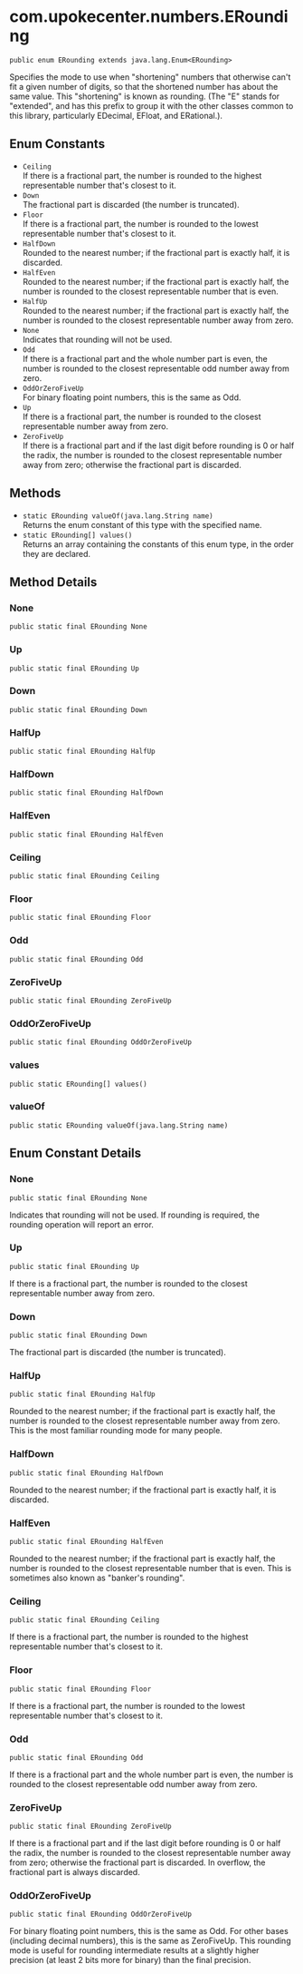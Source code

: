 # com.upokecenter.numbers.ERounding

    public enum ERounding extends java.lang.Enum<ERounding>

Specifies the mode to use when "shortening" numbers that otherwise can't fit
 a given number of digits, so that the shortened number has about the
 same value. This "shortening" is known as rounding. (The "E" stands
 for "extended", and has this prefix to group it with the other
 classes common to this library, particularly EDecimal, EFloat, and
 ERational.).

## Enum Constants

* `Ceiling`<br>
 If there is a fractional part, the number is rounded to the highest
 representable number that's closest to it.
* `Down`<br>
 The fractional part is discarded (the number is truncated).
* `Floor`<br>
 If there is a fractional part, the number is rounded to the lowest
 representable number that's closest to it.
* `HalfDown`<br>
 Rounded to the nearest number; if the fractional part is exactly half, it is
 discarded.
* `HalfEven`<br>
 Rounded to the nearest number; if the fractional part is exactly half, the
 number is rounded to the closest representable number that is even.
* `HalfUp`<br>
 Rounded to the nearest number; if the fractional part is exactly half, the
 number is rounded to the closest representable number away from zero.
* `None`<br>
 Indicates that rounding will not be used.
* `Odd`<br>
 If there is a fractional part and the whole number part is even, the number
 is rounded to the closest representable odd number away from zero.
* `OddOrZeroFiveUp`<br>
 For binary floating point numbers, this is the same as Odd.
* `Up`<br>
 If there is a fractional part, the number is rounded to the closest
 representable number away from zero.
* `ZeroFiveUp`<br>
 If there is a fractional part and if the last digit before rounding is 0 or
 half the radix, the number is rounded to the closest representable
 number away from zero; otherwise the fractional part is discarded.

## Methods

* `static ERounding valueOf​(java.lang.String name)`<br>
 Returns the enum constant of this type with the specified name.
* `static ERounding[] values()`<br>
 Returns an array containing the constants of this enum type, in
the order they are declared.

## Method Details

### None
    public static final ERounding None
### Up
    public static final ERounding Up
### Down
    public static final ERounding Down
### HalfUp
    public static final ERounding HalfUp
### HalfDown
    public static final ERounding HalfDown
### HalfEven
    public static final ERounding HalfEven
### Ceiling
    public static final ERounding Ceiling
### Floor
    public static final ERounding Floor
### Odd
    public static final ERounding Odd
### ZeroFiveUp
    public static final ERounding ZeroFiveUp
### OddOrZeroFiveUp
    public static final ERounding OddOrZeroFiveUp
### values
    public static ERounding[] values()
### valueOf
    public static ERounding valueOf​(java.lang.String name)
## Enum Constant Details

### None
    public static final ERounding None
Indicates that rounding will not be used. If rounding is required, the
 rounding operation will report an error.
### Up
    public static final ERounding Up
If there is a fractional part, the number is rounded to the closest
 representable number away from zero.
### Down
    public static final ERounding Down
The fractional part is discarded (the number is truncated).
### HalfUp
    public static final ERounding HalfUp
Rounded to the nearest number; if the fractional part is exactly half, the
 number is rounded to the closest representable number away from zero.
 This is the most familiar rounding mode for many people.
### HalfDown
    public static final ERounding HalfDown
Rounded to the nearest number; if the fractional part is exactly half, it is
 discarded.
### HalfEven
    public static final ERounding HalfEven
Rounded to the nearest number; if the fractional part is exactly half, the
 number is rounded to the closest representable number that is even.
 This is sometimes also known as "banker's rounding".
### Ceiling
    public static final ERounding Ceiling
If there is a fractional part, the number is rounded to the highest
 representable number that's closest to it.
### Floor
    public static final ERounding Floor
If there is a fractional part, the number is rounded to the lowest
 representable number that's closest to it.
### Odd
    public static final ERounding Odd
If there is a fractional part and the whole number part is even, the number
 is rounded to the closest representable odd number away from zero.
### ZeroFiveUp
    public static final ERounding ZeroFiveUp
If there is a fractional part and if the last digit before rounding is 0 or
 half the radix, the number is rounded to the closest representable
 number away from zero; otherwise the fractional part is discarded. In
 overflow, the fractional part is always discarded.
### OddOrZeroFiveUp
    public static final ERounding OddOrZeroFiveUp
For binary floating point numbers, this is the same as Odd. For other bases
 (including decimal numbers), this is the same as ZeroFiveUp. This
 rounding mode is useful for rounding intermediate results at a
 slightly higher precision (at least 2 bits more for binary) than the
 final precision.
